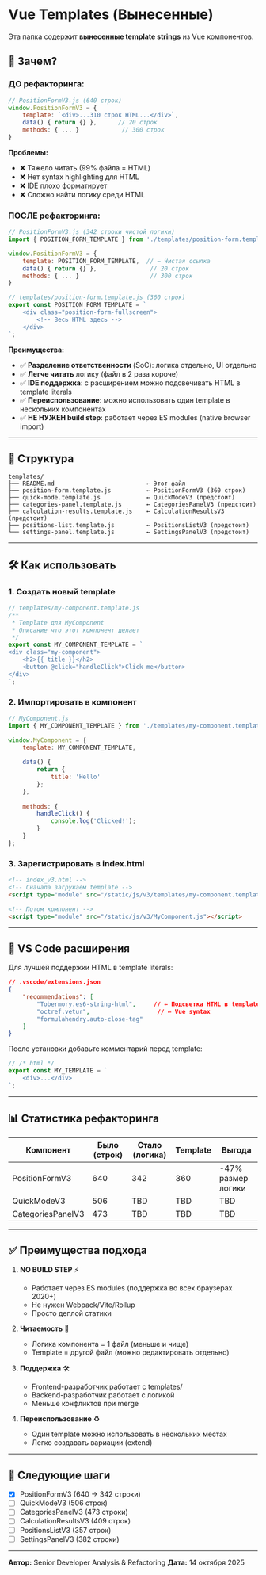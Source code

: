 # Vue Templates (Вынесенные)

Эта папка содержит **вынесенные template strings** из Vue компонентов.

## 🎯 Зачем?

### ДО рефакторинга:
```javascript
// PositionFormV3.js (640 строк)
window.PositionFormV3 = {
    template: `<div>...310 строк HTML...</div>`,
    data() { return {} },      // 20 строк
    methods: { ... }            // 300 строк
}
```

**Проблемы:**
- ❌ Тяжело читать (99% файла = HTML)
- ❌ Нет syntax highlighting для HTML
- ❌ IDE плохо форматирует
- ❌ Сложно найти логику среди HTML

### ПОСЛЕ рефакторинга:
```javascript
// PositionFormV3.js (342 строки чистой логики)
import { POSITION_FORM_TEMPLATE } from './templates/position-form.template.js';

window.PositionFormV3 = {
    template: POSITION_FORM_TEMPLATE,  // ← Чистая ссылка
    data() { return {} },               // 20 строк
    methods: { ... }                    // 300 строк
}

// templates/position-form.template.js (360 строк)
export const POSITION_FORM_TEMPLATE = `
    <div class="position-form-fullscreen">
        <!-- Весь HTML здесь -->
    </div>
`;
```

**Преимущества:**
- ✅ **Разделение ответственности** (SoC): логика отдельно, UI отдельно
- ✅ **Легче читать** логику (файл в 2 раза короче)
- ✅ **IDE поддержка**: с расширением можно подсвечивать HTML в template literals
- ✅ **Переиспользование**: можно использовать один template в нескольких компонентах
- ✅ **НЕ НУЖЕН build step**: работает через ES modules (native browser import)

---

## 📁 Структура

```
templates/
├── README.md                          ← Этот файл
├── position-form.template.js          ← PositionFormV3 (360 строк)
├── quick-mode.template.js             ← QuickModeV3 (предстоит)
├── categories-panel.template.js       ← CategoriesPanelV3 (предстоит)
├── calculation-results.template.js    ← CalculationResultsV3 (предстоит)
├── positions-list.template.js         ← PositionsListV3 (предстоит)
└── settings-panel.template.js         ← SettingsPanelV3 (предстоит)
```

---

## 🛠️ Как использовать

### 1. Создать новый template

```javascript
// templates/my-component.template.js
/**
 * Template для MyComponent
 * Описание что этот компонент делает
 */
export const MY_COMPONENT_TEMPLATE = `
<div class="my-component">
    <h2>{{ title }}</h2>
    <button @click="handleClick">Click me</button>
</div>
`;
```

### 2. Импортировать в компонент

```javascript
// MyComponent.js
import { MY_COMPONENT_TEMPLATE } from './templates/my-component.template.js';

window.MyComponent = {
    template: MY_COMPONENT_TEMPLATE,
    
    data() {
        return {
            title: 'Hello'
        };
    },
    
    methods: {
        handleClick() {
            console.log('Clicked!');
        }
    }
};
```

### 3. Зарегистрировать в index.html

```html
<!-- index_v3.html -->
<!-- Сначала загружаем template -->
<script type="module" src="/static/js/v3/templates/my-component.template.js"></script>

<!-- Потом компонент -->
<script type="module" src="/static/js/v3/MyComponent.js"></script>
```

---

## 🎨 VS Code расширения

Для лучшей поддержки HTML в template literals:

```json
// .vscode/extensions.json
{
    "recommendations": [
        "Tobermory.es6-string-html",     // ← Подсветка HTML в template strings
        "octref.vetur",                   // ← Vue syntax
        "formulahendry.auto-close-tag"
    ]
}
```

После установки добавьте комментарий перед template:

```javascript
// /* html */
export const MY_TEMPLATE = `
    <div>...</div>
`;
```

---

## 📊 Статистика рефакторинга

| Компонент | Было (строк) | Стало (логика) | Template | Выгода |
|-----------|--------------|----------------|----------|--------|
| PositionFormV3 | 640 | 342 | 360 | -47% размер логики |
| QuickModeV3 | 506 | TBD | TBD | TBD |
| CategoriesPanelV3 | 473 | TBD | TBD | TBD |

---

## ✅ Преимущества подхода

1. **NO BUILD STEP** ⚡
   - Работает через ES modules (поддержка во всех браузерах 2020+)
   - Не нужен Webpack/Vite/Rollup
   - Просто деплой статики

2. **Читаемость** 📖
   - Логика компонента = 1 файл (меньше и чище)
   - Template = другой файл (можно редактировать отдельно)

3. **Поддержка** 🛠️
   - Frontend-разработчик работает с templates/
   - Backend-разработчик работает с логикой
   - Меньше конфликтов при merge

4. **Переиспользование** ♻️
   - Один template можно использовать в нескольких местах
   - Легко создавать вариации (extend)

---

## 🚀 Следующие шаги

- [x] PositionFormV3 (640 → 342 строки)
- [ ] QuickModeV3 (506 строк)
- [ ] CategoriesPanelV3 (473 строки)
- [ ] CalculationResultsV3 (409 строк)
- [ ] PositionsListV3 (357 строк)
- [ ] SettingsPanelV3 (382 строки)

---

**Автор:** Senior Developer Analysis & Refactoring
**Дата:** 14 октября 2025

